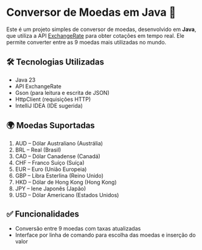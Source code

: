 # Conversor de Moedas em Java 💱

Este é um projeto simples de conversor de moedas, desenvolvido em **Java**, que utiliza a API [ExchangeRate](https://www.exchangerate-api.com/) para obter cotações em tempo real. Ele permite converter entre as 9 moedas mais utilizadas no mundo.

## 🛠 Tecnologias Utilizadas

- Java 23
- API ExchangeRate
- Gson (para leitura e escrita de JSON)
- HttpClient (requisições HTTP)
- IntelliJ IDEA (IDE sugerida)

## 🌍 Moedas Suportadas

1. AUD – Dólar Australiano (Austrália)  
2. BRL – Real (Brasil)  
3. CAD – Dólar Canadense (Canadá)  
4. CHF – Franco Suíço (Suíça)  
5. EUR – Euro (União Europeia)  
6. GBP – Libra Esterlina (Reino Unido)  
7. HKD – Dólar de Hong Kong (Hong Kong)  
8. JPY – Iene Japonês (Japão)  
9. USD – Dólar Americano (Estados Unidos)

## ✅ Funcionalidades

- Conversão entre 9 moedas com taxas atualizadas
- Interface por linha de comando para escolha das moedas e inserção do valor
